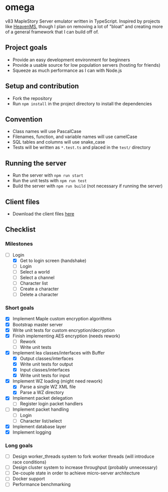 # omega
v83 MapleStory Server emulator written in TypeScript. Inspired by projects like [HeavenMS](https://github.com/ronancpl/HeavenMS), though I plan on removing a lot of "bloat" and creating more of a general framework that I can build off of.

## Project goals
* Provide an easy development environment for beginners
* Provide a usable source for low population servers (hosting for friends)
* Squeeze as much performance as I can with Node.js

## Setup and contribution
* Fork the repository
* Run `npm install` in the project directory to install the dependencies

## Convention
* Class names will use PascalCase
* Filenames, function, and variable names will use camelCase
* SQL tables and columns will use snake_case
* Tests will be written as `*.test.ts` and placed in the `test/` directory

## Running the server
* Run the server with `npm run start`
* Run the unit tests with `npm run test`
* Build the server with `npm run build` (not necessary if running the server)

## Client files

* Download the client files [here](https://drive.google.com/drive/folders/0BzDsHSr-0V4MYVJ0TWIxd05hYUk)

## Checklist

### Milestones
* [ ] Login
    * [x] Get to login screen (handshake)
    * [ ] Login
    * [ ] Select a world
    * [ ] Select a channel
    * [ ] Character list
    * [ ] Create a character
    * [ ] Delete a character

### Short goals
* [x] Implement Maple custom encryption algorithms
* [x] Bootstrap master server
* [x] Write unit tests for custom encryption/decryption
* [x] Finish implementing AES encryption (needs rework)
    * [ ] Rework
    * [ ] Write unit tests
* [x] Implement lea classes/interfaces with Buffer
    * [x] Output classes/interfaces
    * [x] Write unit tests for output
    * [x] Input classes/interfaces
    * [x] Write unit tests for input
* [x] Implement WZ loading (might need rework)
    * [x] Parse a single WZ XML file
    * [x] Parse a WZ directory
* [x] Implement packet delegation
    * [ ] Register login packet handlers
* [ ] Implement packet handling
    * [ ] Login
    * [ ] Character list/select
* [x] Implement database layer
* [x] Implement logging

### Long goals
* [ ] Design worker_threads system to fork worker threads (will introduce race conditions)
* [ ] Design cluster system to increase throughput (probably unnecessary)
* [ ] De-couple state in order to achieve micro-server architecture
* [ ] Docker support
* [ ] Performance benchmarking
